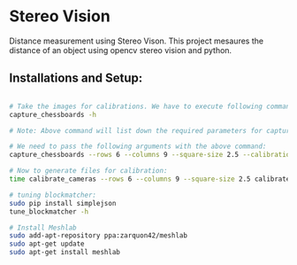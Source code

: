 # Stereo Vision
Distance measurement using Stereo Vison. This project mesaures the distance of an object using opencv stereo vision and python.

## Installations and Setup:
 ``` bash

# Take the images for calibrations. We have to execute following command for help:
capture_chessboards -h

# Note: Above command will list down the required parameters for capturing the images of chessboard

# We need to pass the following arguments with the above command:
capture_chessboards --rows 6 --columns 9 --square-size 2.5 --calibration-folder calibrated_files 0 1 50 calibrated_images

# Now to generate files for calibration:
time calibrate_cameras --rows 6 --columns 9 --square-size 2.5 calibrated_images/ calibrated_files/

# tuning blockmatcher:
sudo pip install simplejson
tune_blockmatcher -h

# Install Meshlab
sudo add-apt-repository ppa:zarquon42/meshlab
sudo apt-get update
sudo apt-get install meshlab


```
